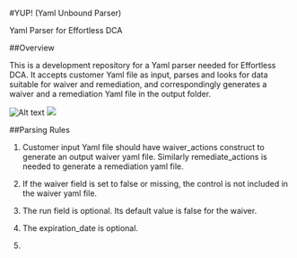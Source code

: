 #YUP! (Yaml Unbound Parser)

Yaml Parser for Effortless DCA

##Overview

This is a development repository for a Yaml parser needed for Effortless DCA. It accepts customer Yaml file as input, parses and looks for data suitable for waiver and remediation, and correspondingly generates a waiver and a remediation Yaml file in the output folder.

![Alt text](./YUP_overview.svg)
<img src="./YUP_overview.svg">

##Parsing Rules

1. Customer input Yaml file should have waiver_actions construct to generate an output waiver yaml file. Similarly remediate_actions is needed to generate a remediation yaml file.

2. If the waiver field is set to false or missing, the control is not included in the waiver yaml file. 

3. The run field is optional. Its default value is false for the waiver.

4. The expiration_date is optional. 

5. 